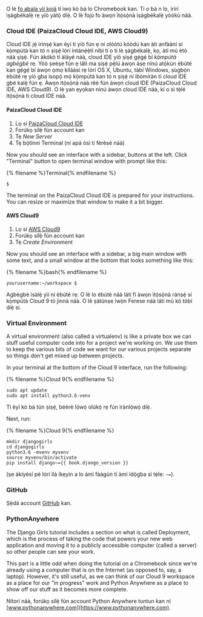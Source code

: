 O lè [fo abala yìí kọjá](http://tutorial.djangogirls.org/en/installation/#install-python) tí ìwọ kò bá lo Chromebook kan. Tí o bá n lo, ìrírí ìṣàgbékalẹ̀ rẹ yíò yàtọ̀ díẹ̀. O lè fojú fo àwọn ìtọ́sọ́nà ìṣàgbékalẹ̀ yòókù náà.

### Cloud IDE (PaizaCloud Cloud IDE, AWS Cloud9)

Cloud IDE jẹ́ irinṣẹ́ kan èyí tí yíò fún ẹ ní olóòtú kóòdù kan àti anfààní sí kọ̀mpútà kan tó n ṣiṣẹ́ lórí íntánẹ́ẹ̀tì níbi tí o ti lè ṣàgbékalẹ̀, kọ, àti mú ètò náà ṣiṣẹ́. Fún àkókò ti àlàyé náà, cloud IDE yíò ṣiṣẹ́ gẹ́gẹ́ bí *kọ̀mpútà agbègbè* rẹ. Yóò ṣeéṣe fún ẹ láti ma ṣiṣẹ́ pẹ̀lú àwọn àṣẹ nínú atọ́kùn èbúté kan gẹ́gẹ́ bí àwọn ọmọ kíláàsì rẹ lórí OS X, Ubuntu, tàbí Windows, ṣùgbọ́n èbúté rẹ yíò gba ìsopọ̀ mọ́ kọ̀mpútà kan tó n ṣiṣẹ́ ní ibòmíràn tí cloud IDE gbé kalẹ̀ fún ẹ. Àwọn ìtọ́sọ́nà náà rèé fún àwọn cloud IDE (PaizaCloud Cloud IDE, AWS Cloud9). O lè yan ẹyọkan nínú àwọn cloud IDE náà, kí o sì tẹ̀lé ìtọ́sọ́nà ti cloud IDE náà.

#### PaizaCloud Cloud IDE

1. Lọ sí [PaizaCloud Cloud IDE](https://paiza.cloud/)
2. Forúkọ sílẹ̀ fún account kan
3. Tẹ *New Server*
4. Tẹ bọ́tìnnì Terminal (ní apá òsì ti fèrèsé náà)

Now you should see an interface with a sidebar, buttons at the left. Click "Terminal" button to open terminal window with prompt like this:

{% filename %}Terminal{% endfilename %}

    $
    

The terminal on the PaizaCloud Cloud IDE is prepared for your instructions. You can resize or maximize that window to make it a bit bigger.

#### AWS Cloud9

1. Lọ sí [AWS Cloud9](https://aws.amazon.com/cloud9/)
2. Forúkọ sílẹ̀ fún account kan
3. Tẹ *Create Environment*

Now you should see an interface with a sidebar, a big main window with some text, and a small window at the bottom that looks something like this:

{% filename %}bash{% endfilename %}

    yourusername:~/workspace $
    

Agbègbè ìsàlẹ̀ yìí ni èbúté rẹ. O lè lo èbúté náà láti fi àwọn ìtọ́sọ́nà ránṣẹ́ sí kọ̀mpútà Cloud 9 tó jìnnà náà. O lè ṣàtúnṣe ìwọ̀n Ferese náà láti mú kó tóbi díẹ̀ si.

### Virtual Environment

A virtual environment (also called a virtualenv) is like a private box we can stuff useful computer code into for a project we're working on. We use them to keep the various bits of code we want for our various projects separate so things don't get mixed up between projects.

In your terminal at the bottom of the Cloud 9 interface, run the following:

{% filename %}Cloud 9{% endfilename %}

    sudo apt update
    sudo apt install python3.6-venv
    

Tí èyí kò bá tún ṣiṣẹ́, béèrè lọ́wọ́ olùkọ́ rẹ fún ìrànlọ́wọ́ díẹ̀.

Next, run:

{% filename %}Cloud 9{% endfilename %}

    mkdir djangogirls
    cd djangogirls
    python3.6 -mvenv myvenv
    source myvenv/bin/activate
    pip install django~={{ book.django_version }}
    

(ṣe àkíyèsí pé lórí ìlà ìkẹyìn a lo àmì fàágùn tí àmì ìdọ́gba sì tẹ̀le: `~=`).

### GitHub

Ṣẹ̀dá account [GitHub](https://github.com) kan.

### PythonAnywhere

The Django Girls tutorial includes a section on what is called Deployment, which is the process of taking the code that powers your new web application and moving it to a publicly accessible computer (called a server) so other people can see your work.

This part is a little odd when doing the tutorial on a Chromebook since we're already using a computer that is on the Internet (as opposed to, say, a laptop). However, it's still useful, as we can think of our Cloud 9 workspace as a place for our "in progress" work and Python Anywhere as a place to show off our stuff as it becomes more complete.

Nítorí náà, forúkọ sílẹ̀ fún account Python Anywhere tuntun kan ní [www.pythonanywhere.com](https://www.pythonanywhere.com).